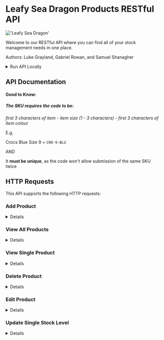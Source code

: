 
# Leafy Sea Dragon Products RESTful API
!['Leafy Sea Dragon'](https://ronbeckdesigns.com/wp/wp-content/uploads/2019/04/Leafy-Sea-Dragon-Photo_-NaSser-Alomairi-1500-1000.jpg)

Welcome to our RESTful API where you can find all of your stock management needs in one place.

Authors: Luke Grayland, Gabriel Rowan, and Samuel Shanagher

<details>  
<summary>Run API Locally</summary>  
<h3>Local Setup</h3>
<p>
Clone this repo:

```bash
git clone git@github.com:iO-Academy/2022-jan-products-api.git
```

Install packages by typing ``npm i`` in the terminal	
	
Once cloned, first install the database stored in ``/lsd_products.sql``. Create a database named `lsd_products`, then open the SQL file in your MySQL GUI.

*You will need to amend the database`user` and `password` to match that of your MySQL DB in the `DbService.js` file*

After installing the database, install the vendor code by running the following globally in your command line:

```javascript
npm install nodemon -g
```
OR you may need to use
```javascript
sudo npm install nodemon -g
```
To run the application locally, ``cd`` into the project root then:

```javascript
nodemon start.js
```

**Do not close this terminal tab, it is a running process.**

The API will now be accessible at ``http://localhost:3000/``.

That is it, now you can enjoy managing your stock items.
	
### Instructions
	
#### Testing

Run the Jest test from the root of the App
	
```bash
npm run test	
```
</p>  


</details>  



## API Documentation

#### Good to Know:

##### The SKU requires the code to be:

*first 3 characters of item - item size (1 - 3 characters) - first 3 characters of item colour*

E.g.

Crocs Blue Size 9		=		``CRO-9-BLU``

AND

It **must be unique**, as the code won't allow submission of the same SKU twice

## HTTP Requests

This API supports the following HTTP requests:

### Add Product
<details>
<h3>Route</h3>
<h5>URL:</h5> 	

``/products``

<h5>Method:</h5>

``POST``
<h5>URL Params:</h5>

``N/A``
<h5>Optional URL Params:</h5>

``N/A``
<h5>Example URL:</h5>

``/products``
<h5>Required POST Body Data:</h5>

``SKU, name, price, stock_level``		
<h3>Success Response</h3>
<h5>Code:</h5>

``201``
<h5>Response:</h5>


	​​{

		"success": true,

		"message": "Success",

		"status": 201,

		"data": {

			"fieldCount": 0,

			"affectedRows": 1,

			"insertId": 14,

			"serverStatus": 2,

			"warningCount": 0,

			"message": "",

			"protocol41": true,

			"changedRows": 0

		}

	}

<h3>Error Response</h3>
<h5>Code:</h5>

``500``
<h5>Response:</h5>

	{

		"success": false,

		"message": "Error",

		"status": 500,

		"data": []

	}
</details>

### View All Products
<details>
<h3>Route</h3>
<h5>URL:</h5> 	

``/products``

<h5>Method:</h5>

``GET``
<h5>URL Params:</h5>

``N/A``

<h5>Optional URL Params:</h5>

``N/A``

<h5>Example URL:</h5>

``/products``

<h3>Success Response</h3>
<h5>Code:</h5>

``200``
<h5>Response:</h5>


	{

		"success": true,

		"message": "Success",

		"status": 200,

		"data": [
		
			{
				"name": "Crocs Pink S9",

				"price": 50.5,

				"SKU": "CRO-9-PINK"
			}
		]
	}

<h3>Error Response</h3>
<h5>Code:</h5>

``500``
<h5>Response:</h5>

	{

		"success": false,

		"message": "Error",

		"status": 500,

		"data": []

	}
</details>

### View Single Product

<details>
<h3>Route</h3>
<h5>URL:</h5> 	

``/products``

<h5>Method:</h5>

``GET``
<h5>URL Params:</h5>

``N/A``
<h5>Optional URL Params:</h5>

``/:SKU``
<h5>Example URL:</h5>

``/products/CRO-9-PIN``
<h5>Required GET parameters:</h5>

``SKU``		
<h3>Success Response</h3>
<h5>Code:</h5>

``200``
<h5>Response:</h5>


	{

		"success": true,

		"message": "Success",

		"status": 200,

		"data": [

			{

				"SKU": "CRO-9-PIN",

				"name": "Crocs Pink S9",

				"price": 50.05,

				"stock_level": 7

			}

		]

	}

<h3>Error Response</h3>
<h5>Code:</h5>

``500``
<h5>Response:</h5>

	{

		"success": false,

		"message": "Error",

		"status": 500,

		"data": []

	}
</details>

### Delete Product

<details>
<h3>Route</h3>
<h5>URL:</h5> 	

``/products/{SKU}``

<h5>Method:</h5>

``DELETE``
<h5>URL Params:</h5>

``/:SKU``
<h5>Optional URL Params:</h5>

``N/A``
<h5>Example URL:</h5>

``/products/CRO-9-PIN``
<h5>Required DELETE parameters:</h5>

``SKU``		
<h3>Success Response</h3>
<h5>Code:</h5>

``204``
<h5>Response:</h5>


	{

		"success": true,

		"message": "Success",

		"status": 204,

		"data": {

			"fieldCount": 0,

			"affectedRows": 1,

			"insertId": 0,

			"serverStatus": 2,

			"warningCount": 0,

			"message": "",

			"protocol41": true,

			"changedRows": 0

		}

	}

<h3>Error Response</h3>
<h5>Code:</h5>

``500``
<h5>Response:</h5>

	{

		"success": false,

		"message": "Error",

		"status": 500,

		"data": []

	}
</details>

### Edit Product

<details>
<h3>Route</h3>
<h5>URL:</h5> 	

``/products/{SKU}``

<h5>Method:</h5>

``PUT``
<h5>URL Params:</h5>

``/:SKU``
<h5>Optional URL Params:</h5>

``N/A``
<h5>Example URL:</h5>

``/products/CRO-9-PIN``
<h5>Required PUT parameters:</h5>

``SKU``

<h5>Optional PUT parameters:</h5>

``name, price, stock_level``
<h3>Success Response</h3>
<h5>Code:</h5>

``201``
<h5>Response:</h5>


	{

		"success": true,

		"message": "Success",

		"status": 201,

		"data": {

			"fieldCount": 0,

			"affectedRows": 1,

			"insertId": 0,

			"serverStatus": 2,

			"warningCount": 0,

			"message": "(Rows matched: 1 Changed: 1 Warnings: 0",

			"protocol41": true,

			"changedRows": 1

		}

	}

<h3>Error Response</h3>
<h5>Code:</h5>

``500``
<h5>Response:</h5>

	{

		"success": false,

		"message": "Error",

		"status": 500,

		"data": []

	}
</details>

### Update Single Stock Level

  <details>
<h3>Route</h3>
<h5>URL:</h5> 	

``/products/stock/{SKU}``

<h5>Method:</h5>

``PUT``
<h5>URL Params:</h5>

``/stock/:SKU``
<h5>Optional URL Params:</h5>

``N/A``
<h5>Example URL:</h5>

``/products/stock/CRO-9-PIN``
<h5>Required PUT parameters:</h5>

``SKU, stock_level``

<h3>Success Response</h3>
<h5>Code:</h5>

``201``
<h5>Response:</h5>


	{

		"success": true,

		"message": "Success",

		"status": 201,

		"data": {

			"fieldCount": 0,

			"affectedRows": 1,

			"insertId": 0,

			"serverStatus": 2,

			"warningCount": 0,

			"message": "(Rows matched: 1 Changed: 1 Warnings: 0",

			"protocol41": true,

			"changedRows": 1

		}

	}

<h3>Error Response</h3>
<h5>Code:</h5>

``500``
<h5>Response:</h5>

	{

		"success": false,

		"message": "Error",

		"status": 500,

		"data": []

	}
</details>
